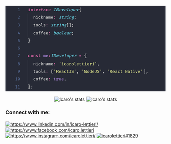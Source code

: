 <p align="center">
  <img src="./readme.png" />
</p>

<p align="center">
  <span>
    <img src="https://github-readme-stats.vercel.app/api?username=icarolettieri&show_icons=true&theme=dracula" alt="Icaro's stats" height=175 />
  </span>
  <span>
    <img src="https://github-readme-stats.vercel.app/api/top-langs?username=icarolettieri&layout=compact&show_icons=true&theme=dracula" alt="Icaro's stats" height=175 />
  </span>
</p>

<p align="center">
  <h3>Connect with me:</h3>
  <p>
  <a href="https://linkedin.com/in/https://www.linkedin.com/in/icaro-lettieri/" target="blank"><img align="center" src="https://cdn.jsdelivr.net/npm/simple-icons@3.0.1/icons/linkedin.svg" alt="https://www.linkedin.com/in/icaro-lettieri/" height="30" width="40" /></a>
  <a href="https://fb.com/https://www.facebook.com/icaro.lettieri" target="blank"><img align="center" src="https://cdn.jsdelivr.net/npm/simple-icons@3.0.1/icons/facebook.svg" alt="https://www.facebook.com/icaro.lettieri" height="30" width="40" /></a>
  <a href="https://instagram.com/https://www.instagram.com/icarolettieri/" target="blank"><img align="center" src="https://cdn.jsdelivr.net/npm/simple-icons@3.0.1/icons/instagram.svg" alt="https://www.instagram.com/icarolettieri/" height="30" width="40" /></a>
  <a href="https://discord.gg/icarolettieri#1829" target="blank"><img align="center" src="https://cdn.jsdelivr.net/npm/simple-icons@3.0.1/icons/discord.svg" alt="icarolettieri#1829" height="30" width="40" /></a>
  </p>
</p>
